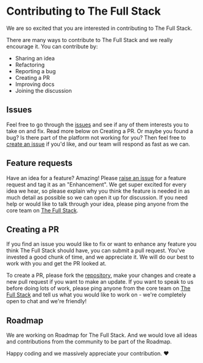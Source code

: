 # Contributing to The Full Stack <!-- omit in toc -->

We are so excited that you are interested in contributing to The Full Stack.

There are many ways to contribute to The Full Stack and we really encourage it.
You can contribute by:

- Sharing an idea
- Refactoring
- Reporting a bug
- Creating a PR
- Improving docs
- Joining the discussion

## Issues

Feel free to go through the
[issues](https://github.com/thefullstackgroup/thefullstack/issues)
and see if any of them interests you to take on and fix. Read more below on Creating a
PR. Or maybe you found a bug? Is there part of the platform not working for you? Then
feel free to
[create an issue](https://github.com/thefullstackgroup/thefullstack/issues/new/choose)
if you'd like, and our team will respond as fast as we can.

## Feature requests

Have an idea for a feature? Amazing! Please
[raise an issue](https://github.com/thefullstackgroup/thefullstack/issues/new/choose)
for a feature request and tag it as an "Enhancement". We get super excited for every
idea we hear, so please explain why you think the feature is needed in as much detail
as possible so we can open it up for discussion. If you need help or would like to
talk through your idea, please ping anyone from the core team on
[The Full Stack](https://thefullstack.network).

## Creating a PR

If you find an issue you would like to fix or want to enhance any feature you think
The Full Stack should have, you can submit a pull request. You've invested a good
chunk of time, and we appreciate it. We will do our best to work with you and get
the PR looked at.

To create a PR, please fork the
[repository](https://github.com/thefullstackgroup/webapp), make your changes and
create a new pull request if you want to make an update. If you want to speak to us
before doing lots of work, please ping anyone from the core team on
[The Full Stack](https://thefullstack.network) and tell us what you would like to
work on - we're completely open to chat and we're friendly!

## Roadmap

We are working on Roadmap for The Full Stack. And we would love all ideas and
contributions from the community to be part of the Roadmap.

Happy coding and we massively appreciate your contribution. ❤️
